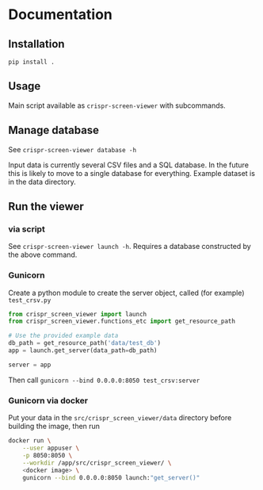 # Documentation

## Installation
`pip install .`

## Usage
Main script available as `crispr-screen-viewer` with subcommands.

## Manage database
See `crispr-screen-viewer database -h`

Input data is currently several CSV files and a SQL database. In the future this is likely to move to a single 
database for everything. Example dataset is in the data directory.

## Run the viewer
### via script
See `crispr-screen-viewer launch -h`. Requires a database constructed by the above command.

### Gunicorn
Create a python module to create the server object, called (for example) `test_crsv.py`
```python
from crispr_screen_viewer import launch
from crispr_screen_viewer.functions_etc import get_resource_path

# Use the provided example data
db_path = get_resource_path('data/test_db')
app = launch.get_server(data_path=db_path)

server = app
```

Then call `gunicorn --bind 0.0.0.0:8050 test_crsv:server`

### Gunicorn via docker
Put your data in the `src/crispr_screen_viewer/data` directory before building the image, then run 
```sh
docker run \
	--user appuser \
	-p 8050:8050 \
	--workdir /app/src/crispr_screen_viewer/ \
	<docker image> \
	gunicorn --bind 0.0.0.0:8050 launch:"get_server()"
```